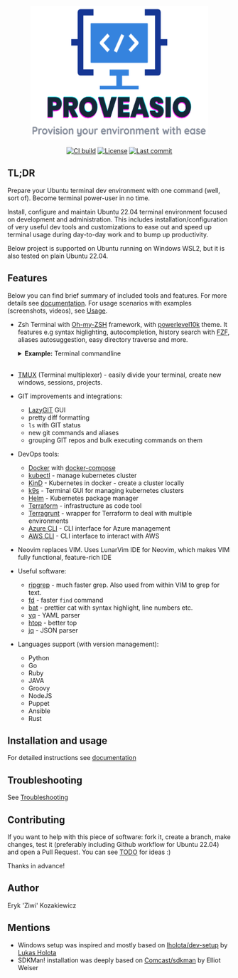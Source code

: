 <div align="center">
  <img width=400 height=300 src="./docs-web/static/assets/proveasio-logo.png">
</div>

<div align="center">

<a href="">![CI build](https://github.com/Ziwi01/proveasio/actions/workflows/pre-release.yml/badge.svg?branch=master)</a>
<a href="">![License](https://img.shields.io/github/license/Ziwi01/proveasio)</a>
<a href="">![Last commit](https://img.shields.io/github/last-commit/Ziwi01/proveasio)</a>

</div>

## TL;DR

Prepare your Ubuntu terminal dev environment with one command (well, sort of). Become terminal power-user in no time.

Install, configure and maintain Ubuntu 22.04 terminal environment focused on development and administration. This includes installation/configuration of very useful dev tools and customizations to ease out and speed up terminal usage during day-to-day work and to bump up productivity.

Below project is supported on Ubuntu running on Windows WSL2, but it is also tested on plain Ubuntu 22.04.

## Features

Below you can find brief summary of included tools and features. For more details see [documentation](https://ziwi01.github.io/proveasio). For usage scenarios with examples (screenshots, videos), see [Usage](https://ziwi01.github.io/preveasio/usage/about).

- Zsh Terminal with [Oh-my-ZSH](https://github.com/ohmyzsh/ohmyzsh) framework, with [powerlevel10k](https://github.com/romkatv/powerlevel10k) theme. It features e.g syntax higlighting, autocompletion, history search with [FZF](https://github.com/junegunn/fzf), aliases autosuggestion, easy directory traverse and more.

    <details>
      <summary><b>Example:</b> Terminal commandline</summary>
      <div align="center">
        <img src="./docs-web/static/terminal_preview.png" />
      </div>
    </details>
    <br />

- [TMUX](https://github.com/tmux/tmux) (Terminal multiplexer) - easily divide your terminal, create new windows, sessions, projects.

- GIT improvements and integrations:

  - [LazyGIT](https://github.com/jesseduffield/lazygit) GUI
  - pretty diff formatting
  - `ls` with GIT status
  - new git commands and aliases
  - grouping GIT repos and bulk executing commands on them

- DevOps tools:

  - [Docker](https://www.docker.com/) with [docker-compose](https://docs.docker.com/compose/)
  - [kubectl](https://kubernetes.io/docs/tasks/tools/#kubectl) - manage kubernetes cluster
  - [KinD](https://kind.sigs.k8s.io/) - Kubernetes in docker - create a cluster locally
  - [k9s](https://github.com/derailed/k9s) - Terminal GUI for managing kubernetes clusters
  - [Helm](https://github.com/helm/helm) - Kubernetes package manager
  - [Terraform](https://github.com/hashicorp/terraform) - infrastructure as code tool
  - [Terragrunt](https://github.com/gruntwork-io/terragrunt) - wrapper for Terraform to deal with multiple environments
  - [Azure CLI](https://learn.microsoft.com/en-us/cli/azure/) - CLI interface for Azure management
  - [AWS CLI](https://github.com/aws/aws-cli) - CLI interface to interact with AWS

- Neovim replaces VIM. Uses LunarVim IDE for Neovim, which makes VIM fully functional, feature-rich IDE

- Useful software:

  - [ripgrep](https://github.com/BurntSushi/ripgrep) - much faster grep. Also used from within VIM to grep for text.
  - [fd](https://github.com/sharkdp/fd) - faster `find` command
  - [bat](https://github.com/sharkdp/bat) - prettier cat with syntax highlight, line numbers etc.
  - [yq](https://mikefarah.gitbook.io/yq/) - YAML parser
  - [htop](https://github.com/htop-dev/htop) - better top
  - [jq](https://stedolan.github.io/jq/) - JSON parser

- Languages support (with version management):

  - Python
  - Go
  - Ruby
  - JAVA
  - Groovy
  - NodeJS
  - Puppet
  - Ansible
  - Rust

## Installation and usage

For detailed instructions see [documentation](https://ziwi01.github.io/proveasio)

## Troubleshooting

See [Troubleshooting](https://ziwi01.github.io/proveasio/main/troubleshooting)

## Contributing

If you want to help with this piece of software: fork it, create a branch, make changes, test it (preferably including Github workflow for Ubuntu 22.04) and open a Pull Request. You can see [TODO](./TODO.md) for ideas :)

Thanks in advance!

## Author

Eryk 'Ziwi' Kozakiewicz

## Mentions

- Windows setup was inspired and mostly based on [lholota/dev-setup](https://github.com/lholota/dev-setup) by [Lukas Holota](https://github.com/lholota)
- SDKMan! installation was deeply based on [Comcast/sdkman](https://github.com/Comcast/ansible-sdkman) by Elliot Weiser
